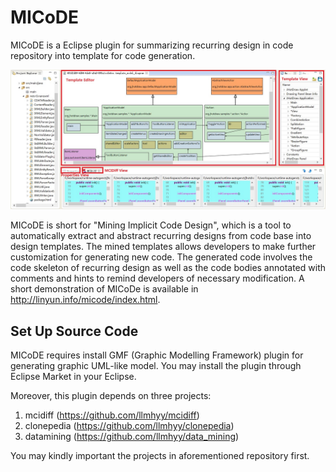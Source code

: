 # MICoDE

MICoDE is a Eclipse plugin for summarizing recurring design in code repository into template for code generation. 

![Snapshot of MICoDe](/image/micode_screenshot.jpg?raw=true "Snapshot of Microbat")

MICoDE is short for "Mining Implicit Code Design", which is a tool to automatically extract and abstract recurring designs from code base into design templates. The mined templates allows developers to make further customization for generating new code. The generated code involves the code skeleton of recurring design as well as the code bodies annotated with comments and hints to remind developers of necessary modification. A short demonstration of MICoDe is available in http://linyun.info/micode/index.html.

## Set Up Source Code
MICoDE requires install GMF (Graphic Modelling Framework) plugin for generating graphic UML-like model. You may install the plugin through Eclipse Market in your Eclipse.

Moreover, this plugin depends on three projects:
1. mcidiff (https://github.com/llmhyy/mcidiff)
2. clonepedia (https://github.com/llmhyy/clonepedia)
3. datamining (https://github.com/llmhyy/data_mining)

You may kindly important the projects in aforementioned repository first.



